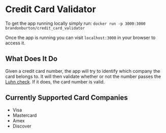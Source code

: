# Credit Card Validator

To get the app running locally simply run: `docker run -p 3000:3000 brandonburton/credit_card_validator`

Once the app is running you can visit `localhost:3000` in your browser to access it.

## What Does It Do

Given a credit card number, the app will try to identify which company the card belongs
to. It will then validate whether or not the number passes the [Luhn check](https://en.wikipedia.org/wiki/Luhn_algorithm).
If it does, the card number is valid.

## Currently Supported Card Companies

- Visa
- Mastercard
- Amex
- Discover

